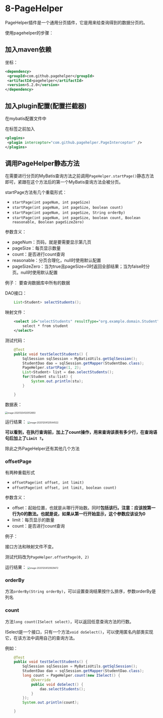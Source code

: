 # 8-PageHelper

PageHelper插件是一个通用分页插件，它是用来给查询得到的数据分页的。

使用pagehelper的步骤：

## 加入maven依赖

坐标：

```xml
<dependency>
 <groupId>com.github.pagehelper</groupId>
 <artifactId>pagehelper</artifactId>
 <version>5.2.0</version>
</dependency>

```

## 加入plugin配置(配置拦截器)

在mybatis配置文件中

在<environments>标签之前加入  

```xml
<plugins>
 <plugin interceptor="com.github.pagehelper.PageInterceptor" />
</plugins>
```

## 调用PageHelper静态方法

在需要进行分页的MyBatis查询方法之前调用`PageHelper.startPage()`静态方法即可，紧跟在这个方法后的第一个MyBatis查询方法会被分页。



startPage方法有几个重载形式：

- `startPage(int pageNum, int pageSize)`
- `startPage(int pageNum, int pageSize, boolean count)`
- `startPage(int pageNum, int pageSize, String orderBy)`
- `startPage(int pageNum, int pageSize, boolean count, Boolean reasonable, Boolean pageSizeZero)`

参数含义：

- pageNum：页码，就是要需要显示第几页
- pageSize：每页显示数量
- count：是否进行count查询
- reasonable：分页合理化，null时使用默认配置
- pageSizeZero：当为true且pageSize=0时返回全部结果；当为false时分页。null时使用默认配置

例子：
要查询数据库中所有的数据

DAO接口：

```java
    List<Student> selectStudents();
```

映射文件：

```xml
    <select id="selectStudents" resultType="org.example.domain.Student">
        select * from student
    </select>
```

测试代码：

```java
    @Test
    public void testSelectStudents() {
        SqlSession sqlSession = MyBatisUtils.getSqlSession();
        StudentDao dao = sqlSession.getMapper(StudentDao.class);
        PageHelper.startPage(1, 2);
        List<Student> list = dao.selectStudents();
        for(Student stu:list) {
            System.out.println(stu);
        }

    }
```

数据表：

<img src="https://crayon-1302863897.cos.ap-beijing.myqcloud.com/image/image-20201204120512650.png" alt="image-20201204120512650" style="zoom:50%;" />



运行结果：
<img src="https://crayon-1302863897.cos.ap-beijing.myqcloud.com/image/image-20201204120544522.png" alt="image-20201204120544522" style="zoom:50%;" />



**可以看到，在执行查询前，加上了count操作，用来查询该表有多少行，在查询语句后加上了`Limit ?`。**









除此之外PageHelper还有其他几个方法

### offsetPage

有两种重载形式

- `offsetPage(int offset, int limit)`
- `offsetPage(int offset, int limit, boolean count)`

参数含义：

- offset：起始位置，也就是从哪行开始数。同时**包括该行。注意：应该按第一行为0的数法。也就是说，如果从第一行开始显示，这个参数应该设为0**
- limit：每页显示的数量
- count：是否进行count查询

例子：

接口方法和映射文件不变。

测试代码改为`PageHelper.offsetPage(0, 2)`

运行结果：
<img src="https://crayon-1302863897.cos.ap-beijing.myqcloud.com/image/image-20201204120929472.png" alt="image-20201204120929472" style="zoom:50%;" />





### orderBy

方法`orderBy(String orderBy)`，可以设置查询结果按什么排序，参数orderBy是列名



### count

方法`long count(ISelect select)`，可以返回任意查询方法的行数。

ISelect是一个接口，只有一个方法`void doSelect()`，可以使用匿名内部类实现它，在该方法中调用自己的查询方法。

例如：

```java
    @Test
    public void testSelectStudents() {
        SqlSession sqlSession = MyBatisUtils.getSqlSession();
        StudentDao dao = sqlSession.getMapper(StudentDao.class);
        long count = PageHelper.count(new ISelect() {
            @Override
            public void doSelect() {
                dao.selectStudents();
            }
        });
        System.out.println(count);

    }
```





